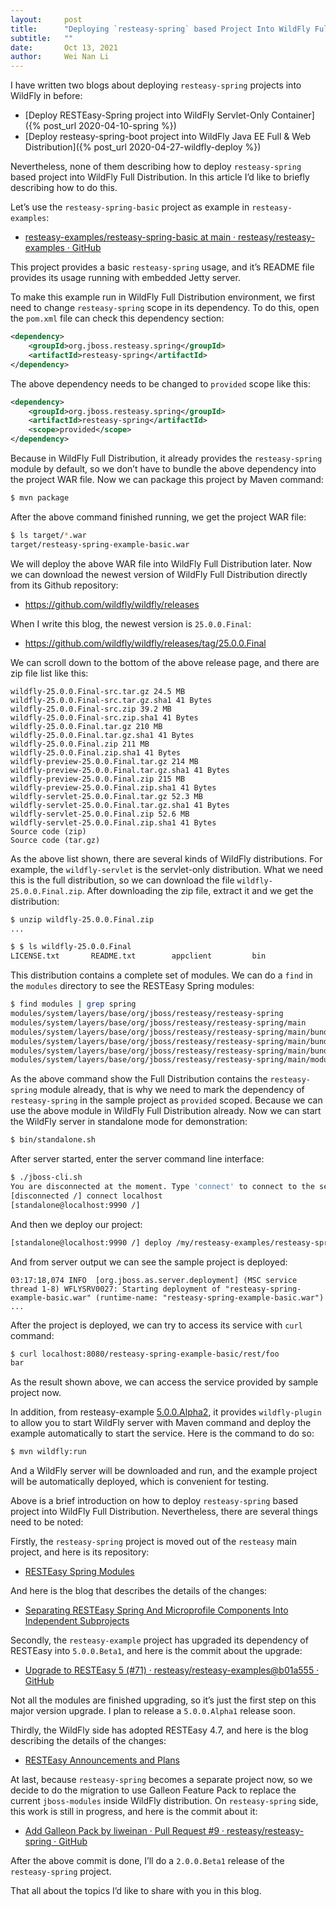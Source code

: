 ```yaml
---
layout:     post
title:      "Deploying `resteasy-spring` based Project Into WildFly Full Distribution"
subtitle:   ""
date:       Oct 13, 2021
author:     Wei Nan Li
---
```


I have written two blogs about deploying `resteasy-spring` projects into WildFly in before:

- [Deploy RESTEasy-Spring project into WildFly Servlet-Only Container]({% post_url 2020-04-10-spring %})
- [Deploy resteasy-spring-boot project into WildFly Java EE Full & Web Distribution]({% post_url 2020-04-27-wildfly-deploy %})

Nevertheless, none of them describing how to deploy `resteasy-spring` based project into WildFly Full Distribution. In this article I’d like to briefly describing how to do this.

Let’s use the `resteasy-spring-basic` project as example in `resteasy-examples`:

- [resteasy-examples/resteasy-spring-basic at main · resteasy/resteasy-examples · GitHub](https://github.com/resteasy/resteasy-examples/tree/main/resteasy-spring-basic)

This project provides a basic `resteasy-spring` usage, and it’s README file provides its usage running with embedded Jetty server.

To make this example run in WildFly Full Distribution environment, we first need to change `resteasy-spring` scope in its dependency. To do this, open the `pom.xml` file can check this dependency section:

```xml
<dependency>
    <groupId>org.jboss.resteasy.spring</groupId>
    <artifactId>resteasy-spring</artifactId>
</dependency>
```

The above dependency needs to be changed to `provided` scope like this:

```xml
<dependency>
    <groupId>org.jboss.resteasy.spring</groupId>
    <artifactId>resteasy-spring</artifactId>
    <scope>provided</scope>
</dependency>
```

Because in WildFly Full Distribution, it already provides the `resteasy-spring` module by default, so we don’t have to bundle the above dependency into the project WAR file. Now we can package this project by Maven command:

```bash
$ mvn package
```

After the above command finished running, we get the project WAR file:

```bash
$ ls target/*.war
target/resteasy-spring-example-basic.war
```

We will deploy the above WAR file into WildFly Full Distribution later. Now we can download the newest version of WildFly Full Distribution directly from its Github repository:

- https://github.com/wildfly/wildfly/releases

When I write this blog, the newest version is `25.0.0.Final`:

- https://github.com/wildfly/wildfly/releases/tag/25.0.0.Final

We can scroll down to the bottom of the above release page, and there are zip file list like this:

```
wildfly-25.0.0.Final-src.tar.gz 24.5 MB
wildfly-25.0.0.Final-src.tar.gz.sha1 41 Bytes
wildfly-25.0.0.Final-src.zip 39.2 MB
wildfly-25.0.0.Final-src.zip.sha1 41 Bytes
wildfly-25.0.0.Final.tar.gz 210 MB
wildfly-25.0.0.Final.tar.gz.sha1 41 Bytes
wildfly-25.0.0.Final.zip 211 MB
wildfly-25.0.0.Final.zip.sha1 41 Bytes
wildfly-preview-25.0.0.Final.tar.gz 214 MB
wildfly-preview-25.0.0.Final.tar.gz.sha1 41 Bytes
wildfly-preview-25.0.0.Final.zip 215 MB
wildfly-preview-25.0.0.Final.zip.sha1 41 Bytes
wildfly-servlet-25.0.0.Final.tar.gz 52.3 MB
wildfly-servlet-25.0.0.Final.tar.gz.sha1 41 Bytes
wildfly-servlet-25.0.0.Final.zip 52.6 MB
wildfly-servlet-25.0.0.Final.zip.sha1 41 Bytes
Source code (zip)
Source code (tar.gz)
```

As the above list shown, there are several kinds of WildFly distributions. For example, the `wildfly-servlet` is the servlet-only distribution. What we need this is the full distribution, so we can download the file `wildfly-25.0.0.Final.zip`. After downloading the zip file, extract it and we get the distribution:

```bash
$ unzip wildfly-25.0.0.Final.zip
...
```

```bash
$ $ ls wildfly-25.0.0.Final
LICENSE.txt       README.txt        appclient         bin               copyright.txt     docs              domain            jboss-modules.jar modules           standalone        welcome-content
```

This distribution contains a complete set of modules. We can do a `find` in the `modules` directory to see the RESTEasy Spring modules:

```bash
$ find modules | grep spring
modules/system/layers/base/org/jboss/resteasy/resteasy-spring
modules/system/layers/base/org/jboss/resteasy/resteasy-spring/main
modules/system/layers/base/org/jboss/resteasy/resteasy-spring/main/bundled
modules/system/layers/base/org/jboss/resteasy/resteasy-spring/main/bundled/resteasy-spring-jar
modules/system/layers/base/org/jboss/resteasy/resteasy-spring/main/bundled/resteasy-spring-jar/resteasy-spring-4.7.2.Final.jar
modules/system/layers/base/org/jboss/resteasy/resteasy-spring/main/module.xml
```

As the above command show the Full Distribution contains the `resteasy-spring` module already, that is why we need to mark the dependency of `resteasy-spring` in the sample project as `provided` scoped. Because we can use the above module in WildFly Full Distribution already. Now we can start the WildFly server in standalone mode for demonstration:

```bash
$ bin/standalone.sh
```

After server started, enter the server command line interface:

```bash
$ ./jboss-cli.sh
You are disconnected at the moment. Type 'connect' to connect to the server or 'help' for the list of supported commands.
[disconnected /] connect localhost
[standalone@localhost:9990 /]
```

And then we deploy our project:

```bash
[standalone@localhost:9990 /] deploy /my/resteasy-examples/resteasy-spring-basic/target/resteasy-spring-example-basic.war
```

And from server output we can see the sample project is deployed:

```
03:17:18,074 INFO  [org.jboss.as.server.deployment] (MSC service thread 1-8) WFLYSRV0027: Starting deployment of "resteasy-spring-example-basic.war" (runtime-name: "resteasy-spring-example-basic.war")
...
```

After the project is deployed, we can try to access its service with `curl` command:

```bash
$ curl localhost:8080/resteasy-spring-example-basic/rest/foo 
bar
```

As the result shown above, we can access the service provided by sample project now.

In addition, from resteasy-example [5.0.0.Alpha2](https://github.com/resteasy/resteasy-examples/releases/tag/5.0.0.Alpha2), it provides `wildfly-plugin` to allow you to start WildFly server with Maven command and deploy the example automatically to start the service. Here is the command to do so:

```bash
$ mvn wildfly:run
```

And a WildFly server will be downloaded and run, and the example project will be automatically deployed, which is convenient for testing.

Above is a brief introduction on how to deploy `resteasy-spring` based project into WildFly Full Distribution. Nevertheless, there are several things need to be noted:

Firstly, the `resteasy-spring` project is moved out of the `resteasy` main project, and here is its repository:

- [RESTEasy Spring Modules](https://github.com/resteasy/resteasy-spring)

And here is the blog that describes the details of the changes:

- [Separating RESTEasy Spring And Microprofile Components Into Independent Subprojects](https://resteasy.github.io/2021/07/29/separate-spring-and-microprofile/)

Secondly, the `resteasy-example` project has upgraded its dependency of RESTEasy into `5.0.0.Beta1`, and here is the commit about the upgrade:

- [Upgrade to RESTEasy 5 (#71) · resteasy/resteasy-examples@b01a555 · GitHub](https://github.com/resteasy/resteasy-examples/commit/b01a5558d6629d5539e26b0cf3a2dce1061ef4d1)

Not all the modules are finished upgrading, so it’s just the first step on this major version upgrade. I plan to release a `5.0.0.Alpha1` release soon.

Thirdly, the WildFly side has adopted RESTEasy 4.7, and here is the blog describing the details of the changes:

- [RESTEasy Announcements and Plans](https://resteasy.github.io/2021/09/23/announcements-and-releases/)

At last, because `resteasy-spring` becomes a separate project now, so we decide to do the migration to use Galleon Feature Pack to replace the current `jboss-modules` inside WildFly distribution. On `resteasy-spring` side, this work is still in progress, and here is the commit about it:

- [Add Galleon Pack by liweinan · Pull Request #9 · resteasy/resteasy-spring · GitHub](https://github.com/resteasy/resteasy-spring/pull/9)

After the above commit is done, I’ll do a `2.0.0.Beta1` release of the `resteasy-spring` project.

That all about the topics I’d like to share with you in this blog.
